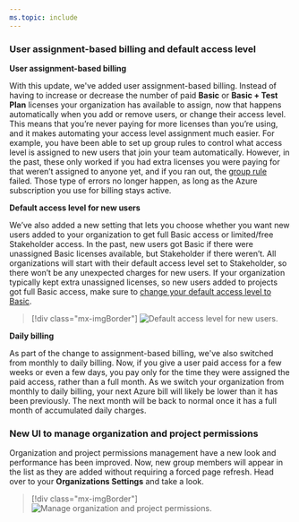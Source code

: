 ```yaml
---
ms.topic: include
---
```


### User assignment-based billing and default access level

**User assignment-based billing**

With this update, we've added user assignment-based billing. Instead of having to increase or decrease the number of paid **Basic** or **Basic + Test Plan** licenses your organization has available to assign, now that happens automatically when you add or remove users, or change their access level. This means that you’re never paying for more licenses than you’re using, and it makes automating your access level assignment much easier. For example, you have been able to set up group rules to control what access level is assigned to new users that join your team automatically. However, in the past, these only worked if you had extra licenses you were paying for that weren’t assigned to anyone yet, and if you ran out, the [group rule](/azure/devops/organizations/accounts/assign-access-levels-and-extensions-by-group-membership?view=azure-devops&preserve-view=true) failed. Those type of errors no longer happen, as long as the Azure subscription you use for billing stays active. 

**Default access level for new users**

We’ve also added a new setting that lets you choose whether you want new users added to your organization to get full Basic access or limited/free Stakeholder access. In the past, new users got Basic if there were unassigned Basic licenses available, but Stakeholder if there weren’t. All organizations will start with their default access level set to Stakeholder, so there won’t be any unexpected charges for new users. If your organization typically kept extra unassigned licenses, so new users added to projects got full Basic access, make sure to [change your default access level to Basic](/azure/devops/organizations/billing/buy-basic-access-add-users#select-the-default-access-level-for-new-users). 

> [!div class="mx-imgBorder"]
> ![Default access level for new users.](../../media/158_16.png)

**Daily billing**

As part of the change to assignment-based billing, we've also switched from monthly to daily billing. Now, if you give a user paid access for a few weeks or even a few days, you pay only for the time they were assigned the paid access, rather than a full month. As we switch your organization from monthly to daily billing, your next Azure bill will likely be lower than it has been previously. The next month will be back to normal once it has a full month of accumulated daily charges.

### New UI to manage organization and project permissions

Organization and project permissions management have a new look and performance has been improved. Now, new group members will appear in the list as they are added without requiring a forced page refresh. Head over to your **Organizations Settings** and take a look.

> [!div class="mx-imgBorder"]
> ![Manage organization and project permissions.](../../media/158_11.png)